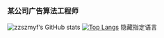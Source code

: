 ### 某公司广告算法工程师

![zzszmyf‘s GitHub stats](https://github-readme-stats.vercel.app/api?username=zzszmyf&show_icons=true&theme=radical&count_private=true)
[![Top Langs](https://github-readme-stats.vercel.app/api/top-langs/?username=zzszmyf)](https://github.com/zzszmyf)
隐藏指定语言
